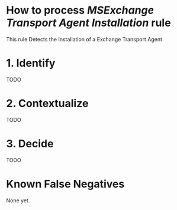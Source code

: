 # How to process *MSExchange Transport Agent Installation* rule
This rule Detects the Installation of a Exchange Transport Agent

# 1. Identify
TODO

# 2. Contextualize
TODO

# 3. Decide
TODO

# Known False Negatives
None yet.
